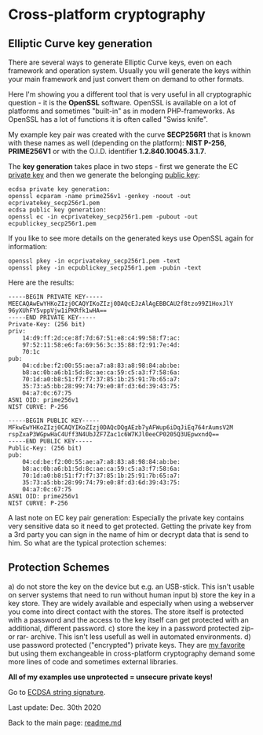 # Cross-platform cryptography

## Elliptic Curve key generation

There are several ways to generate Elliptic Curve keys, even on each framework and operation system. Usually you will generate the keys within your main  framework and just convert them on demand to other formats.

Here I'm showing you a different tool that is very useful in all cryptographic question - it is the **OpenSSL** software. OpenSSL is available on a lot of platforms and sometimes "built-in" as in modern PHP-frameworks. As OpenSSL has a lot of functions it is often called "Swiss knife".

My example key pair was created with the curve **SECP256R1** that is known with these names as well (depending on the platform): **NIST P-256**, **PRIME256V1** or with the O.I.D. identifier **1.2.840.10045.3.1.7**. 

The **key generation** takes place in two steps - first we generate the EC <u>private key</u> and then we generate the belonging <u>public key</u>:

```plaintext
ecdsa private key generation:
openssl ecparam -name prime256v1 -genkey -noout -out ecprivatekey_secp256r1.pem
ecdsa public key generation:
openssl ec -in ecprivatekey_secp256r1.pem -pubout -out ecpublickey_secp256r1.pem
```
If you like to see more details on the generated keys use OpenSSL again for information:

```plaintext
openssl pkey -in ecprivatekey_secp256r1.pem -text
openssl pkey -in ecpublickey_secp256r1.pem -pubin -text
```

Here are the results:
```plaintext
-----BEGIN PRIVATE KEY-----
MEECAQAwEwYHKoZIzj0CAQYIKoZIzj0DAQcEJzAlAgEBBCAU2f8tzo99Z1HoxJlY
96yXUhFY5vppVjw1iPKRfk1wHA==
-----END PRIVATE KEY-----
Private-Key: (256 bit)
priv:
    14:d9:ff:2d:ce:8f:7d:67:51:e8:c4:99:58:f7:ac:
    97:52:11:58:e6:fa:69:56:3c:35:88:f2:91:7e:4d:
    70:1c
pub:
    04:cd:be:f2:00:55:ae:a7:a8:83:a8:98:84:ab:be:
    b8:ac:0b:a6:b1:5d:8c:ae:ca:59:c5:a3:f7:58:6a:
    70:1d:a0:b8:51:f7:f7:37:85:1b:25:91:7b:65:a7:
    35:73:a5:bb:28:99:74:79:e0:8f:d3:6d:39:43:75:
    04:a7:0c:67:75
ASN1 OID: prime256v1
NIST CURVE: P-256
```

```plaintext
-----BEGIN PUBLIC KEY-----
MFkwEwYHKoZIzj0CAQYIKoZIzj0DAQcDQgAEzb7yAFWup6iDqJiEq764rAumsV2M
rspZxaP3WGpwHaC4Uff3N4UbJZF7Zac1c6W7KJl0eeCP0205Q3UEpwxndQ==
-----END PUBLIC KEY-----
Public-Key: (256 bit)
pub:
    04:cd:be:f2:00:55:ae:a7:a8:83:a8:98:84:ab:be:
    b8:ac:0b:a6:b1:5d:8c:ae:ca:59:c5:a3:f7:58:6a:
    70:1d:a0:b8:51:f7:f7:37:85:1b:25:91:7b:65:a7:
    35:73:a5:bb:28:99:74:79:e0:8f:d3:6d:39:43:75:
    04:a7:0c:67:75
ASN1 OID: prime256v1
NIST CURVE: P-256
```

A last note on EC key pair generation: Especially the private key contains very sensitive data so it need to get protected. Getting the private key from a 3rd party you can sign in the name of him or decrypt data that is send to him. So what are the typical protection schemes:

## Protection Schemes

a) do not store the key on the device but e.g. an USB-stick. This isn't usable on server systems that need to run without human input
b) store the key in a key store. They are widely available and especially when using a webserver you come into direct contact with the stores. The store itself is protected with a password and the access to the key itself can get protected with an additional, different password. 
c) store the key in a password protected zip- or rar- archive. This isn't less usefull as well in automated environments.
d) use password protected ("encrypted") private keys. They are <u>my favorite</u> but using them exchangeable in cross-platform cryptography demand some more lines of code and sometimes external libraries.

**All of my examples use unprotected = unsecure private keys!**

Go to [ECDSA string signature](ecdsa_signature_string.md).

Last update: Dec. 30th 2020

Back to the main page: [readme.md](readme.md)